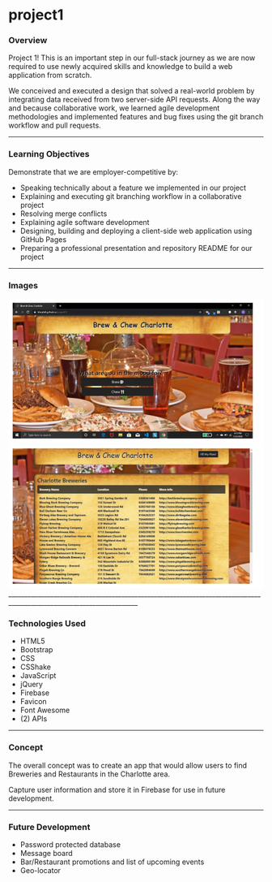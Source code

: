 # project1
### Overview
Project 1! This is an important step in our full-stack journey as we are now required to use newly acquired skills and knowledge to build a web application from scratch. 

We conceived and executed a design that solved a real-world problem by integrating data received from two server-side API requests. Along the way and because collaborative work, we learned agile development methodologies and implemented features and bug fixes using the git branch workflow and pull requests.
_______________________________________________________________________________________________________________________

### Learning Objectives
Demonstrate that we are employer-competitive by:
 * Speaking technically about a feature we implemented in our project
 * Explaining and executing git branching workflow in a collaborative project
 * Resolving merge conflicts
 * Explaining agile software development
 * Designing, building and deploying a client-side web application using GitHub Pages
 * Preparing a professional presentation and repository README for our project
 ______________________________________________________________________________________________________________________

 ### Images
 <img alt="Brew & Chew" src="./assets/images/Untitled&#32;presentation&#32;(1).jpg">
 <img alt="brew & Chew" src="./assets/images/Untitled&#32;presentation&#32;(2).jpg">
 ______________________________________________________________________________________________________________________

 ### Technologies Used
 * HTML5
 * Bootstrap
 * CSS
 * CSShake
 * JavaScript
 * jQuery
 * Firebase
 * Favicon
 * Font Awesome
 * (2) APIs
 ______________________________________________________________________________________________________________________
 ### Concept
 The overall concept was to create an app that would allow users to find Breweries and Restaurants in the Charlotte area.

 Capture user information and store it in Firebase for use in future development.
 ______________________________________________________________________________________________________________________
 ### Future Development
 * Password protected database
 * Message board
 * Bar/Restaurant promotions and list of upcoming events
 * Geo-locator